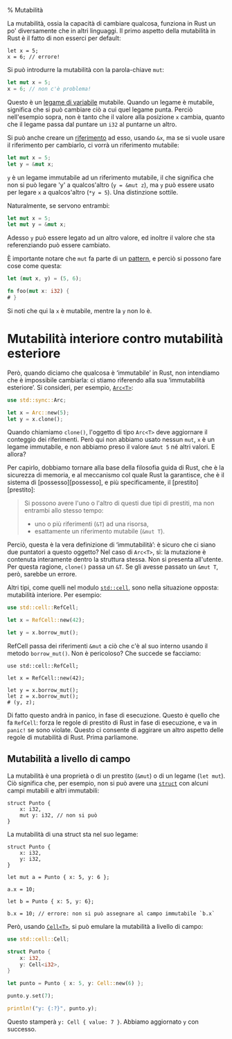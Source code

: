 % Mutabilità

La mutabilità, ossia la capacità di cambiare qualcosa, funziona in Rust un po'
diversamente che in altri linguaggi. Il primo aspetto della mutabilità in Rust
è il fatto di non esserci per default:

```rust,ignore
let x = 5;
x = 6; // errore!
```

Si può introdurre la mutabilità con la parola-chiave `mut`:

```rust
let mut x = 5;
x = 6; // non c'è problema!
```

Questo è un [legame di variabile][vb] mutabile. Quando un legame è mutabile,
significa che si può cambiare ciò a cui quel legame punta. Perciò nell'esempio
sopra, non è tanto che il valore alla posizione `x` cambia, quanto che
il legame passa dal puntare un `i32` al puntarne un altro.

[vb]: variable-bindings.html

Si può anche creare un [riferimento][ref] ad esso, usando `&x`, ma se si vuole
usare il riferimento per cambiarlo, ci vorrà un riferimento mutabile:

```rust
let mut x = 5;
let y = &mut x;
```

[ref]: references-and-borrowing.html

`y` è un legame immutabile ad un riferimento mutabile, il che significa che non
si può legare 'y' a qualcos'altro (`y = &mut z`), ma `y` può essere usato
per legare `x` a qualcos'altro (`*y = 5`). Una distinzione sottile.

Naturalmente, se servono entrambi:

```rust
let mut x = 5;
let mut y = &mut x;
```

Adesso `y` può essere legato ad un altro valore, ed inoltre il valore che sta
referenziando può essere cambiato.

È importante notare che `mut` fa parte di un [pattern][pattern], e perciò
si possono fare cose come questa:

```rust
let (mut x, y) = (5, 6);

fn foo(mut x: i32) {
# }
```

Si noti che qui la `x` è mutabile, mentre la `y` non lo è.

[pattern]: patterns.html

# Mutabilità interiore contro mutabilità esteriore

Però, quando diciamo che qualcosa è ‘immutabile’ in Rust, non intendiamo che
è impossibile cambiarla: ci stiamo riferendo alla sua ‘immutabilità esteriore’.
Si consideri, per esempio, [`Arc<T>`][arc]:

```rust
use std::sync::Arc;

let x = Arc::new(5);
let y = x.clone();
```

[arc]: ../std/sync/struct.Arc.html

Quando chiamiamo `clone()`, l'oggetto di tipo `Arc<T>` deve aggiornare
il conteggio dei riferimenti. Però qui non abbiamo usato nessun `mut`, `x` è
un legame immutabile, e non abbiamo preso il valore `&mut 5` né altri valori.
E allora?

Per capirlo, dobbiamo tornare alla base della filosofia guida di Rust, che è
la sicurezza di memoria, e al meccanismo col quale Rust la garantisce, che è
il sistema di [possesso][possesso], e più specificamente,
il [prestito][prestito]:

> Si possono avere l'uno o l'altro di questi due tipi di prestiti, ma non
> entrambi allo stesso tempo:
>
> * uno o più riferimenti (`&T`) ad una risorsa,
> * esattamente un riferimento mutabile (`&mut T`).

[ownership]: ownership.html
[borrowing]: references-and-borrowing.html#borrowing

Perciò, questa è la vera definizione di ‘immutabilità’: è sicuro che ci siano
due puntatori a questo oggetto? Nel caso di `Arc<T>`, sì: la mutazione è
contenuta interamente dentro la struttura stessa. Non si presenta all'utente.
Per questa ragione, `clone()` passa un `&T`. Se gli avesse passato
un `&mut T`, però, sarebbe un errore.

Altri tipi, come quelli nel modulo [`std::cell`][stdcell], sono
nella situazione opposta: mutabilità interiore. Per esempio:

```rust
use std::cell::RefCell;

let x = RefCell::new(42);

let y = x.borrow_mut();
```

[stdcell]: ../std/cell/index.html

RefCell passa dei riferimenti `&mut` a ciò che c'è al suo interno usando
il metodo `borrow_mut()`. Non è pericoloso? Che succede se facciamo:

```rust,ignore
use std::cell::RefCell;

let x = RefCell::new(42);

let y = x.borrow_mut();
let z = x.borrow_mut();
# (y, z);
```

Di fatto questo andrà in panico, in fase di esecuzione. Questo è quello che fa
`RefCell`: forza le regole di prestito di Rust in fase di esecuzione, e va in
`panic!` se sono violate. Questo ci consente di aggirare un altro aspetto
delle regole di mutabilità di Rust. Prima parliamone.

## Mutabilità a livello di campo

La mutabilità è una proprietà o di un prestito (`&mut`) o di un legame
(`let mut`). Ciò significa che, per esempio, non si può avere
una [`struct`][struct] con alcuni campi mutabili e altri immutabili:

```rust,ignore
struct Punto {
    x: i32,
    mut y: i32, // non si può
}
```

La mutabilità di una struct sta nel suo legame:

```rust,ignore
struct Punto {
    x: i32,
    y: i32,
}

let mut a = Punto { x: 5, y: 6 };

a.x = 10;

let b = Punto { x: 5, y: 6};

b.x = 10; // errore: non si può assegnare al campo immutabile `b.x`
```

[struct]: structs.html

Però, usando [`Cell<T>`][cell], si può emulare la mutabilità a livello
di campo:

```rust
use std::cell::Cell;

struct Punto {
    x: i32,
    y: Cell<i32>,
}

let punto = Punto { x: 5, y: Cell::new(6) };

punto.y.set(7);

println!("y: {:?}", punto.y);
```

[cell]: ../std/cell/struct.Cell.html

Questo stamperà `y: Cell { value: 7 }`. Abbiamo aggiornato `y` con successo.
